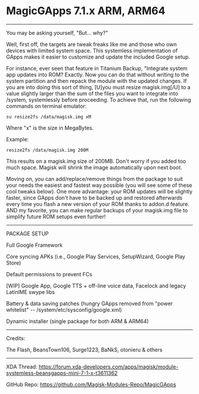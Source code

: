 # MagicGApps 7.1.x ARM, ARM64



***
You may be asking yourself, "But... why?"

Well, first off, the targets are tweak freaks like me and those who own devices with limited system space. This systemless implementation of GApps makes it easier to customize and update the included Google setup. 

For instance, ever seen that feature in Titanium Backup, "Integrate system app updates into ROM? Exactly. Now you can do that without writing to the system partition and then repack the module with the updated changes. If you are into doing this sort of thing, [U]you must resize magisk.img[/U] to a value slightly larger than the sum of the files you want to integrate into /system, systemlessly before proceeding. To achieve that, run the following commands on terminal emulator:

`su
resize2fs /data/magisk.img xM`

Where "x" is the size in MegaBytes.

Example:

`resize2fs /data/magisk.img 200M`

This results on a magisk.img size of 200MB. Don't worry if you added too much space. Magisk will shrink the image automatically upon next boot.

Moving on, you can add/replace/remove things from the package to suit your needs the easiest and fastest way possible (you will see some of these cool tweaks below). One more advantage: your ROM updates will be slightly faster, since GApps don't have to be backed up and restored afterwards every time you flash a new version of your ROM thanks to addon.d feature. AND my favorite, you can make regular backups of your magisk.img file to simplify future ROM setups even further!



***
PACKAGE SETUP

Full Google Framework

Core syncing APKs (i.e., Google Play Services, SetupWizard, Google Play Store)

Default permissions to prevent FCs

[WIP] Google App, Google TTS + off-line voice data, Facelock and legacy LatinIME swype libs

Battery & data saving patches (hungry GApps removed from "power whitelist" -- /system/etc/sysconfig/google.xml)

Dynamic installer (single package for both ARM & ARM64)



***
Credits:

The Flash, BeansTown106, Surge1223, BaNkS, otonieru & others



***
XDA Thread: https://forum.xda-developers.com/apps/magisk/module-systemless-beansgapps-mini-7-1-x-t3611362

GitHub Repo: https://github.com/Magisk-Modules-Repo/MagicGApps
